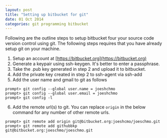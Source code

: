 ```yaml
---
layout: post
title: "Setting up bitbucket for git"
date: 01 Oct 2014
categories: git programming bitbucket
---
```


Following are the outline steps to setup bitbucket four your source code version control using
git. The following steps requires that you have already setup git on your machine.

1. Setup an account at [https://bitbucket.org](https://bitbucket.org)
2. Generate a keypair using ssh-keygen. It's better to enter a passphrase.
3. Take the .pub key generated in step 2 and upload it to bitbucket.   
4. Add the private key created in step 2 to ssh-agent via ssh-add 
5. Add the user name and gmail to git as follows
~~~
prompt> git config --global user.name = joeshchmo
prompt> git config --global user.email = joeshchmo
prompt> git config -l 
~~~
6. Add the remote url(s) to git. You can replace `origin` in the below command for any number 
of other remote urls.   
~~~
prompt> git remote add origin git@bitbucket.org:joeshcmo/joeschmo.git   
prompt> git remote add githubbkp git@bitbucket.org:joeschmo/joeschmo.git 
~~~

